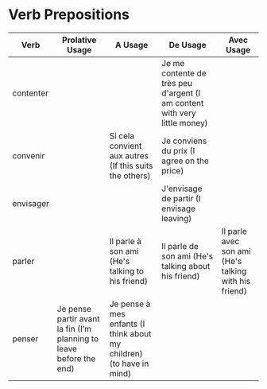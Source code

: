 # Verb Prepositions

| Verb | Prolative Usage | A Usage | De Usage | Avec Usage |
| --- | --- | --- | --- | --- |
| contenter |  |  | Je me contente de très peu d'argent (I am content with very little money) |  |
| convenir |  | Si cela convient aux autres (If this suits the others) | Je conviens du prix (I agree on the price) |  |
| envisager |  |  | J'envisage de partir (I envisage leaving) |  |
| parler |  | Il parle à son ami (He's talking to his friend) | Il parle de son ami (He's talking about his friend) | Il parle avec son ami (He's talking with his friend) |
| penser | Je pense partir avant la fin (I’m planning to leave before the end) | Je pense à mes enfants (I think about my children) (to have in mind) |  |  |
